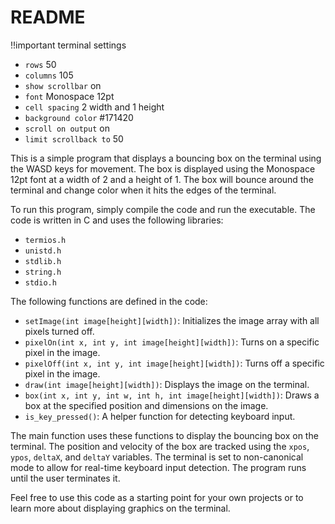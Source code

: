 # README
!!important terminal settings
- `rows` 50
- `columns` 105
- `show scrollbar` on
- `font` Monospace 12pt
- `cell spacing` 2 width and 1 height
- `background color` #171420
- `scroll on output` on
- `limit scrollback to` 50


This is a simple program that displays a bouncing box on the terminal using the WASD keys for movement. The box is displayed using the Monospace 12pt font at a width of 2 and a height of 1. The box will bounce around the terminal and change color when it hits the edges of the terminal.

To run this program, simply compile the code and run the executable. The code is written in C and uses the following libraries:
- `termios.h`
- `unistd.h`
- `stdlib.h`
- `string.h`
- `stdio.h`

The following functions are defined in the code:
- `setImage(int image[height][width])`: Initializes the image array with all pixels turned off.
- `pixelOn(int x, int y, int image[height][width])`: Turns on a specific pixel in the image.
- `pixelOff(int x, int y, int image[height][width])`: Turns off a specific pixel in the image.
- `draw(int image[height][width])`: Displays the image on the terminal.
- `box(int x, int y, int w, int h, int image[height][width])`: Draws a box at the specified position and dimensions on the image.
- `is_key_pressed()`: A helper function for detecting keyboard input.

The main function uses these functions to display the bouncing box on the terminal. The position and velocity of the box are tracked using the `xpos`, `ypos`, `deltaX`, and `deltaY` variables. The terminal is set to non-canonical mode to allow for real-time keyboard input detection. The program runs until the user terminates it.

Feel free to use this code as a starting point for your own projects or to learn more about displaying graphics on the terminal.
